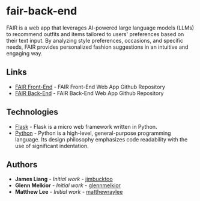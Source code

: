 # fair-back-end

FAIR is a web app that leverages AI-powered large language models (LLMs) to recommend outfits and items tailored to users' preferences based on their text input. By analyzing style preferences, occasions, and specific needs, FAIR provides personalized fashion suggestions in an intuitive and engaging way.

## Links

- [FAIR Front-End](https://github.com/jimbucktoo/fair-front-end/) - FAIR Front-End Web App Github Repository
- [FAIR Back-End](https://github.com/jimbucktoo/fair-back-end/) - FAIR Back-End Web App Github Repository

## Technologies

- [Flask](https://flask.palletsprojects.com/en/3.0.x/) - Flask is a micro web framework written in Python.
- [Python](https://www.python.org/) - Python is a high-level, general-purpose programming language. Its design philosophy emphasizes code readability with the use of significant indentation.

## Authors

- **James Liang** - _Initial work_ - [jimbucktoo](https://github.com/jimbucktoo/)
- **Glenn Melkior** - _Initial work_ - [glennmelkior](https://github.com/glennmelkior/)
- **Matthew Lee** - _Initial work_ - [matthewraylee](https://github.com/matthewraylee/)
